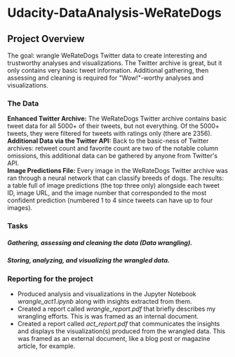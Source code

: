 # Udacity-DataAnalysis-WeRateDogs
## Project Overview
The goal: wrangle WeRateDogs Twitter data to create interesting and trustworthy analyses and visualizations. The Twitter archive is great, but it only contains very basic tweet information. Additional gathering, then assessing and cleaning is required for "Wow!"-worthy analyses and visualizations.
### The Data
**Enhanced Twitter Archive:** The WeRateDogs Twitter archive contains basic tweet data for all 5000+ of their tweets, but not everything. Of the 5000+ tweets, they were filtered for tweets with ratings only (there are 2356).  
**Additional Data via the Twitter API:** Back to the basic-ness of Twitter archives: retweet count and favorite count are two of the notable column omissions, this additional data can be gathered by anyone from Twitter's API.  
**Image Predictions File:** Every image in the WeRateDogs Twitter archive was ran through a neural network that can classify breeds of dogs. The results: a table full of image predictions (the top three only) alongside each tweet ID, image URL, and the image number that corresponded to the most confident prediction (numbered 1 to 4 since tweets can have up to four images).
### Tasks
##### Gathering, assessing and cleaning the data (Data wrangling).
##### Storing, analyzing, and visualizing the wrangled data.
### Reporting for the project
- Produced analysis and visualizations in the Jupyter Notebook *wrangle_act1.ipynb* along with insights extracted from them.  
- Created a report called *wrangle_report.pdf* that briefly describes my wrangling efforts. This is was framed as an internal document.    
- Created a report called *act_report.pdf* that communicates the insights and displays the visualization(s) produced from the wrangled data. This was framed as an external document, like a blog post or magazine article, for example.
